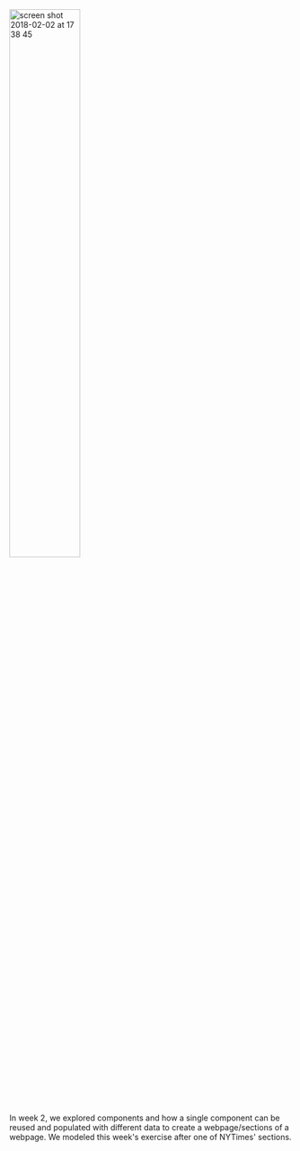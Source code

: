 <img width=50% alt="screen shot 2018-02-02 at 17 38 45" src="https://media.giphy.com/media/xT1R9KfBnfzL7qr6UM/giphy.gif">

In week 2, we explored components and how a single component can be reused and populated with different data to create a webpage/sections of a webpage. We modeled this week's exercise after one of NYTimes' sections.
